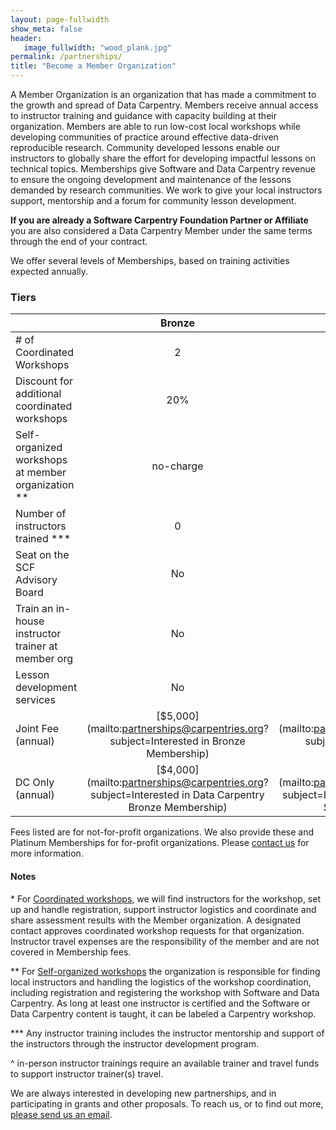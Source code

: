 ```yaml
---
layout: page-fullwidth
show_meta: false
header:
   image_fullwidth: "wood_plank.jpg"
permalink: /partnerships/
title: "Become a Member Organization"
---
```


A Member Organization is an organization that has made a commitment to the growth and spread
of Data Carpentry. Members receive annual access to instructor training and guidance with capacity building at their organization. Members are able to run low-cost local workshops while developing communities of practice around effective data-driven reproducible research. Community developed lessons enable our instructors to globally share the effort for developing impactful lessons on technical topics. Memberships give Software and Data Carpentry revenue to ensure the ongoing development and maintenance of the lessons demanded by research communities. We work to give your local instructors support, mentorship and a forum for community lesson development.

**If you are already a Software Carpentry Foundation Partner or Affiliate** you are also considered a Data Carpentry Member under the same terms through the end of your contract. 

We offer several levels of Memberships, based on training activities expected annually.  


### Tiers



||Bronze|Silver|Gold|Platinum|
| ------|:------:|:------:|:------:|:------:|
|# of Coordinated Workshops|2|4|6|negotiable|
|Discount for additional <br>coordinated workshops|20%|33%|50%|negotiable|
|Self-organized workshops<br> at member organization **|no-charge|no-charge|no-charge|no-charge|
|Number of instructors <br>trained ***|0|6 online|15 with possibility <br>for in-person^<br>training event|negotiable|
|Seat on the <br>SCF Advisory Board|No|Yes|Yes|Yes|
|Train an in-house instructor <br>trainer at member org|No|No|No|Available|
|Lesson development <br>services|No|No|No|Available|
|Joint Fee (annual)|[$5,000](mailto:partnerships@carpentries.org?subject=Interested in Bronze Membership)|[$7,500](mailto:partnerships@carpentries.org?subject=Interested in Silver Membership)|[$15,000](mailto:partnerships@carpentries.org?subject=Interested in Gold Membership)|[Contact us](mailto:partnerships@carpentries.org?subject=Interested in Platinum Membership)|
|DC Only (annual)|[$4,000](mailto:partnerships@carpentries.org?subject=Interested in Data Carpentry Bronze Membership)|[$6,500](mailto:partnerships@carpentries.org?subject=Interested in Data Carpentry Silver Membership)|[$12,500](mailto:partnerships@carpentries.org?subject=Interested in Data Carpentry Gold Membership)|[Contact us](mailto:partnerships@carpentries.org?subject=Interested in Data Carpentry only Membership)|

Fees listed are for not-for-profit organizations. We also provide these and 
Platinum Memberships for for-profit organizations. Please [contact us](mailto:partnerships@carpentries.org) for more information. 

#### Notes

\* For [Coordinated workshops](/workshops-host/), we will find instructors for the workshop, set up and handle registration, support instructor logistics and coordinate and share assessment results with the Member organization. A designated contact approves coordinated workshop requests for that organization. Instructor travel expenses are the responsibility of the member and are not covered in Membership fees.

\*\* For [Self-organized workshops](/self-organized-workshops/) the organization is responsible for finding local instructors and handling the logistics of the workshop coordination, including registration and registering the workshop with Software and Data Carpentry. As long at least one instructor is certified and the Software or Data Carpentry content is taught, it can be labeled a Carpentry workshop.

\*\*\* Any instructor training includes the instructor mentorship and support of the instructors through the instructor development program.

^ in-person instructor trainings require an available trainer and travel funds to support instructor trainer(s) travel.

We are always interested in developing new partnerships, and in participating in grants and other proposals. To reach us, or to find out more, [please send us an email](mailto:partnerships@carpentries.org).
